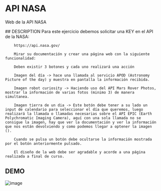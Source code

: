 # API NASA
 Web de la API NASA

## DESCRIPTION
        Para este ejercicio debemos solicitar una KEY en el API de la NASA:

        https://api.nasa.gov/

        Mirar su documentación y crear una página web con la siguiente funcionalidad:

        Deben existir 3 botones y cada uno realizará una acción

        Imagen del día -> hace una llamada al servicio APOD (Astronomy Picture of the day) y muestra en pantalla la información recibida.

        Imagen robot curiosity -> Haciendo uso del API Mars Rover Photos, mostrar la información de varias fotos (minimo 3) de manera simultanea.

        Imagen tierra de un dia -> Este botón debe tener a su lado un input de calendario para seleccionar el día que queremos, luego realizará la llamada o llamadas necesarias sobre el API EPIC (Earth Polychromatic Imaging Camera), aquí con una sola llamada no se consigue la imagen, hay que ver la documentación y ver la información que nos están devolviendo y como podemos llegar a optener la imagen ().
        
        Cuando se pulsa un botón debe ocultarse la información mostrada por el botón anteriormente pulsado.

        El diseño de la web debe ser agradable y acorde a una página realizada a final de curso.
        
## DEMO
![image](https://github.com/banfbi/API-NASA/assets/134782358/1dd92de9-6e38-48b4-8b6f-c733586256e7)
